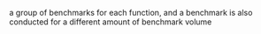 a group of benchmarks for each function, and a benchmark is also conducted for a different amount of benchmark volume
